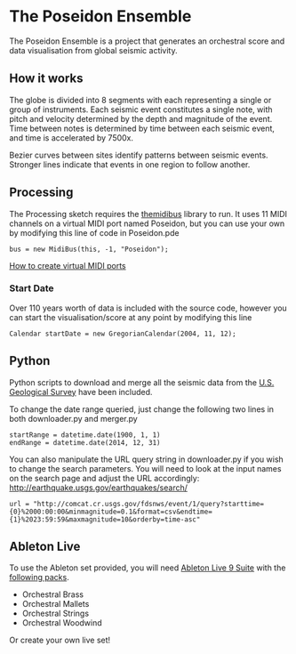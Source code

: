 # The Poseidon Ensemble

The Poseidon Ensemble is a project that generates an orchestral score and data visualisation from global seismic activity. 

## How it works

The globe is divided into 8 segments with each representing a single or group of instruments. Each seismic event constitutes a single note, with pitch and velocity determined by the depth and magnitude of the event. Time between notes is determined by time between each seismic event, and time is accelerated by 7500x.

Bezier curves between sites identify patterns between seismic events. Stronger lines indicate that events in one region to follow another.

## Processing

The Processing sketch requires the [themidibus](https://github.com/sparks/themidibus) library to run. It uses 11 MIDI channels on a virtual MIDI port named Poseidon, but you can use your own by modifying this line of code in Poseidon.pde

```
bus = new MidiBus(this, -1, "Poseidon");
```

[How to create virtual MIDI ports](https://www.ableton.com/en/articles/using-virtual-MIDI-buses-live/)

### Start Date
Over 110 years worth of data is included with the source code, however you can start the visualisation/score at any point by modifying this line

```
Calendar startDate = new GregorianCalendar(2004, 11, 12);
```

## Python

Python scripts to download and merge all the seismic data from the [U.S. Geological Survey](http://earthquake.usgs.gov/earthquakes/search/) have been included. 

To change the date range queried, just change the following two lines in both downloader.py and merger.py

```
startRange = datetime.date(1900, 1, 1)
endRange = datetime.date(2014, 12, 31)
```

You can also manipulate the URL query string in downloader.py if you wish to change the search parameters. You will need to look at the input names on the search page and adjust the URL accordingly: http://earthquake.usgs.gov/earthquakes/search/

```
url = "http://comcat.cr.usgs.gov/fdsnws/event/1/query?starttime={0}%2000:00:00&minmagnitude=0.1&format=csv&endtime={1}%2023:59:59&maxmagnitude=10&orderby=time-asc"
```

## Ableton Live

To use the Ableton set provided, you will need [Ableton Live 9 Suite](https://www.ableton.com/en/live/new-in-9/) with the [following packs](https://www.ableton.com/en/packs/#?genres=orchestral). 
* Orchestral Brass
* Orchestral Mallets
* Orchestral Strings
* Orchestral Woodwind

Or create your own live set!

